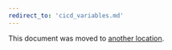 ```yaml
---
redirect_to: 'cicd_variables.md'
---
```


This document was moved to [another location](cicd_variables.md).

<!-- This redirect file can be deleted after 2021-05-15. -->
<!-- Before deletion, see: https://docs.gitlab.com/ee/development/documentation/#move-or-rename-a-page -->
